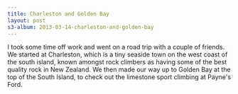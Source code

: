 ```yaml
---
title: Charleston and Golden Bay
layout: post
s3-album: 2013-03-14-charleston-and-golden-bay
---
```


I took some time off work and went on a road trip with a couple of friends.
We started at Charleston, which is a tiny seaside town on the west coast of
the south island, known amongst rock climbers as having some of the best
quality rock in New Zealand.  We then made our way up to Golden Bay at the
top of the South Island, to check out the limestone sport climbing at
Payne's Ford.
